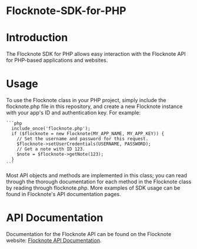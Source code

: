 # Flocknote-SDK-for-PHP

# Introduction

The Flocknote SDK for PHP allows easy interaction with the Flocknote API for PHP-based applications and websites.

# Usage

To use the Flocknote class in your PHP project, simply include the flocknote.php file in this repository, and create a new Flocknote instance with your app's ID and authentication key. For example:

    ```php
      include_once('flocknote.php');
      if ($flocknote = new Flocknote(MY_APP_NAME, MY_APP_KEY)) {
        // Set the username and password for this request.
        $flocknote->setUserCredentials(USERNAME, PASSWORD);
        // Get a note with ID 123.
        $note = $flocknote->getNote(123);
      }
    ```

Most API objects and methods are implemented in this class; you can read through the thorough documentation for each method in the Flocknote class by reading through flocknote.php. More examples of SDK usage can be found in Flocknote's API documentation pages.

# API Documentation

Documentation for the Flocknote API can be found on the Flocknote website: [Flocknote API Documentation](http://www.flocknote.com/help/api).

